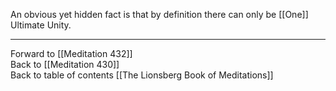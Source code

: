 An obvious yet hidden fact is that by definition there can only be [[One]] Ultimate Unity. 

___

Forward to [[Meditation 432]]  
Back to [[Meditation 430]]  
Back to table of contents [[The Lionsberg Book of Meditations]]  